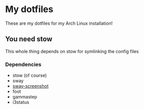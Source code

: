 # My dotfiles

These are my dotfiles for my Arch Linux installation!

## You need stow

This whole thing depends on stow for symlinking the config files

### Dependencies

- stow (of course)
- sway
- [sway-screenshot](https://github.com/Gustash/sway-screenshot)
- foot
- gammastep
- i3status
